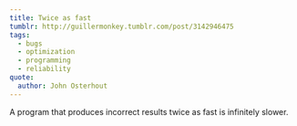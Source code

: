 ```yaml
---
title: Twice as fast
tumblr: http://guillermonkey.tumblr.com/post/3142946475
tags:
  - bugs
  - optimization
  - programming
  - reliability
quote:
  author: John Osterhout
---
```


A program that produces incorrect results twice as fast is infinitely slower.
